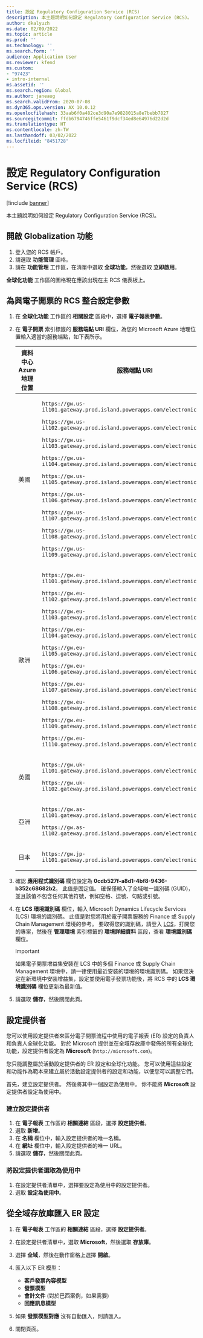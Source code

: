 ```yaml
---
title: 設定 Regulatory Configuration Service (RCS)
description: 本主題說明如何設定 Regulatory Configuration Service (RCS)。
author: dkalyuzh
ms.date: 02/09/2022
ms.topic: article
ms.prod: ''
ms.technology: ''
ms.search.form: ''
audience: Application User
ms.reviewer: kfend
ms.custom:
- "97423"
- intro-internal
ms.assetid: ''
ms.search.region: Global
ms.author: janeaug
ms.search.validFrom: 2020-07-08
ms.dyn365.ops.version: AX 10.0.12
ms.openlocfilehash: 33aab6f0a482ce3d90a7e9828015a8e7bebb7827
ms.sourcegitcommit: ffdb6794746ffe5461f9dcf34ed8e64976d22d2d
ms.translationtype: HT
ms.contentlocale: zh-TW
ms.lasthandoff: 03/02/2022
ms.locfileid: "8451728"
---
```

# <a name="set-up-regulatory-configuration-service-rcs"></a>設定 Regulatory Configuration Service (RCS)

[!include [banner](../includes/banner.md)]

本主題說明如何設定 Regulatory Configuration Service (RCS)。

## <a name="turn-on-globalization-features"></a>開啟 Globalization 功能

1. 登入您的 RCS 帳戶。
2. 請選取 **功能管理** 圖格。
3. 請在 **功能管理** 工作區，在清單中選取 **全球功能**，然後選取 **立即啟用**。

**全球化功能** 工作區的圖格現在應該出現在主 RCS 儀表板上。

## <a name="set-up-the-parameters-for-rcs-integration-with-electronic-invoicing"></a>為與電子開票的 RCS 整合設定參數

1. 在 **全球化功能** 工作區的 **相關設定** 區段中，選擇 **電子報表參數**。
2. 在 **電子開票** 索引標籤的 **服務端點 URI** 欄位，為您的 Microsoft Azure 地理位置輸入適當的服務端點，如下表所示。

    | 資料中心 Azure 地理位置 | 服務端點 URI |
    |----------------------------|----------------------|
    | 美國              | <p>`https://gw.us-il101.gateway.prod.island.powerapps.com/electronicinvoicing/`</p><p>`https://gw.us-il102.gateway.prod.island.powerapps.com/electronicinvoicing/`</p><p>`https://gw.us-il103.gateway.prod.island.powerapps.com/electronicinvoicing/`</p><p>`https://gw.us-il104.gateway.prod.island.powerapps.com/electronicinvoicing/`</p><p>`https://gw.us-il105.gateway.prod.island.powerapps.com/electronicinvoicing/`</p><p>`https://gw.us-il106.gateway.prod.island.powerapps.com/electronicinvoicing/`</p><p>`https://gw.us-il107.gateway.prod.island.powerapps.com/electronicinvoicing/`</p><p>`https://gw.us-il108.gateway.prod.island.powerapps.com/electronicinvoicing/`</p><p>`https://gw.us-il109.gateway.prod.island.powerapps.com/electronicinvoicing/`</p> |
    | 歐洲                     | <p>`https://gw.eu-il101.gateway.prod.island.powerapps.com/electronicinvoicing/`</p><p>`https://gw.eu-il102.gateway.prod.island.powerapps.com/electronicinvoicing/`</p><p>`https://gw.eu-il103.gateway.prod.island.powerapps.com/electronicinvoicing/`</p><p>`https://gw.eu-il104.gateway.prod.island.powerapps.com/electronicinvoicing/`</p><p>`https://gw.eu-il105.gateway.prod.island.powerapps.com/electronicinvoicing/`</p><p>`https://gw.eu-il106.gateway.prod.island.powerapps.com/electronicinvoicing/`</p><p>`https://gw.eu-il107.gateway.prod.island.powerapps.com/electronicinvoicing/`</p><p>`https://gw.eu-il108.gateway.prod.island.powerapps.com/electronicinvoicing/`</p><p>`https://gw.eu-il109.gateway.prod.island.powerapps.com/electronicinvoicing/`</p><p>`https://gw.eu-il110.gateway.prod.island.powerapps.com/electronicinvoicing/`</p> |
    | 英國             | <p>`https://gw.uk-il101.gateway.prod.island.powerapps.com/electronicinvoicing/`</p><p>`https://gw.uk-il102.gateway.prod.island.powerapps.com/electronicinvoicing/`</p> |
    | 亞洲                       | <p>`https://gw.as-il101.gateway.prod.island.powerapps.com/electronicinvoicing/`</p><p>`https://gw.as-il102.gateway.prod.island.powerapps.com/electronicinvoicing/`</p> |
    | 日本                      | <p>`https://gw.jp-il101.gateway.prod.island.powerapps.com/electronicinvoicing/`</p> |

3. 確認 **應用程式識別碼** 欄位設定為 **0cdb527f-a8d1-4bf8-9436-b352c68682b2**。 此值是固定值。 確保僅輸入了全域唯一識別碼 (GUID)，並且該值不包含任何其他符號，例如空格、逗號、句點或引號。
4. 在 **LCS 環境識別碼** 欄位，輸入 Microsoft Dynamics Lifecycle Services (LCS) 環境的識別碼。 此值是對您將用於電子開票服務的 Finance 或 Supply Chain Management 環境的參考。 要取得您的識別碼，請登入 [LCS](https://lcs.dynamics.com/)，打開您的專案，然後在 **管理環境** 索引標籤的 **環境詳細資料** 區段，查看 **環境識別碼** 欄位。

    > [!IMPORTANT]
    > 如果電子開票增益集安裝在 LCS 中的多個 Finance 或 Supply Chain Management 環境中，請一律使用最近安裝的環境的環境識別碼。 如果您決定在新環境中安裝增益集，設定並使用電子發票功能後，將 RCS 中的 **LCS 環境識別碼** 欄位更新為最新值。

5. 請選取 **儲存**，然後關閉此頁。

## <a name="configuration-providers"></a>設定提供者

您可以使用設定提供者來區分電子開票流程中使用的電子報表 (ER) 設定的負責人和負責人全球化功能。 對於 Microsoft 提供並在全域存放庫中發佈的所有全球化功能，設定提供者設定為 **Microsoft** (`http://microsoft.com`)。

您只能調整屬於活動設定提供者的 ER 設定和全球化功能。 您可以使用這些設定和功能作為範本來建立屬於活動設定提供者的設定和功能，以便您可以調整它們。

首先，建立設定提供者。 然後將其中一個設定為使用中。 你不能將 **Microsoft** 設定提供者設定為使用中。

### <a name="create-a-configuration-provider"></a>建立設定提供者

1. 在 **電子報表** 工作區的 **相關連結** 區段，選擇 **設定提供者**。
2. 選取 **新增**。
3. 在 **名稱** 欄位中，輸入設定提供者的唯一名稱。
4. 在 **網址** 欄位中，輸入設定提供者的唯一 URL。
5. 請選取 **儲存**，然後關閉此頁。

### <a name="select-a-configuration-provider-as-active"></a>將設定提供者選取為使用中

1. 在設定提供者清單中，選擇要設定為使用中的設定提供者。
2. 選取 **設定為使用中**。

## <a name="import-er-configurations-from-the-global-repository"></a>從全域存放庫匯入 ER 設定

1. 在 **電子報表** 工作區的 **相關連結** 區段，選擇 **設定提供者**。
2. 在設定提供者清單中，選取 **Microsoft**，然後選取 **存放庫**。
3. 選擇 **全域**，然後在動作窗格上選擇 **開啟**。
4. 匯入以下 ER 模型：

    - **客戶發票內容模型**
    - **發票模型**
    - **會計文件** (對於巴西案例，如果需要)
    - **回應訊息模型**

5. 如果 **發票模型對應** 沒有自動匯入，則請匯入。
6. 關閉頁面。

